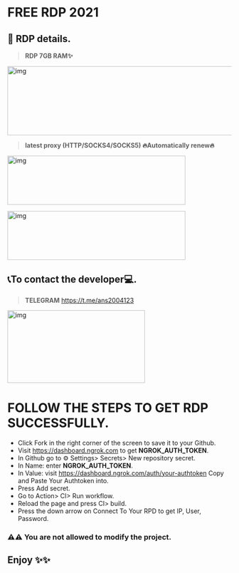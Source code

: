 #  FREE RDP 2021

## 📝 RDP details.

> **RDP 7GB RAM✨** 

> <p align="center">
<img src="https://raw.githubusercontent.com/ans2004/RDP/main/FILES/2.jpg" alt="img" width="700" height="155"/>
</p>

> **latest proxy (HTTP/SOCKS4/SOCKS5) 🔥Automatically renew🔥**
> <p align="center">
<img src="https://raw.githubusercontent.com/ans2004/RDP/main/FILES/3.jpg" alt="img" width="400" height="110"/>
</p>


> <p align="center">
<img src="https://raw.githubusercontent.com/ans2004/RDP/main/FILES/4.jpg" alt="img" width="400" height="110"/>
</p>

## 📞To contact the developer💻.

> **TELEGRAM**
> https://t.me/ans2004123
> <p align="center">
[<img src="https://raw.githubusercontent.com/ans2004/RDP/main/FILES/1.jpg" alt="img" width="309" height="163"/>](https://t.me/ans2004123)
</p>


# FOLLOW THE STEPS TO GET RDP SUCCESSFULLY.

* Click Fork in the right corner of the screen to save it to your Github.
* Visit https://dashboard.ngrok.com to get **NGROK_AUTH_TOKEN**.
* In Github go to ⚙ Settings> Secrets> New repository secret.
* In Name: enter **NGROK_AUTH_TOKEN**.
* In Value: visit https://dashboard.ngrok.com/auth/your-authtoken Copy and Paste Your Authtoken into.
* Press Add secret.
* Go to Action> CI> Run workflow.
* Reload the page and press CI> build.
* Press the down arrow on Connect To Your RPD to get IP, User, Password.


### ⚠️⚠️ You are not allowed to modify the project.


## Enjoy ✨✨
